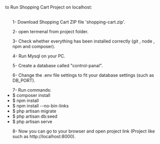 to Run Shopping Cart Project on localhost: <br><br>

<ul>1- Download Shopping Cart ZIP file 'shopping-cart.zip'. </ul>
<ul>2- open termenal from project folder.</ul>
<ul>3- Check whether everything has been installed correctly (git , node , npm and composer).</ul>
<ul>4- Run Mysql on your PC.</ul>
<ul>5- Create a database called "control-panal".</ul>
<ul>6- Change the .env file settings to fit your database settings (such as DB_PORT).</ul>
<ul>
	7- Run commands:<br>
	 <li>	 $ composer install</li>
	 <li>	 $ npm install</li>
	 <li>	 $ npm install --no-bin-links</li>
	 <li>	 $ php artisan migrate</li>
	 <li>	 $ php artisan db:seed</li>
	 <li>	 $ php artisan serve</li>
</ul>
<ul>8- Now you can go to your browser and open project link (Project like such as http://localhost:8000).</ul>



